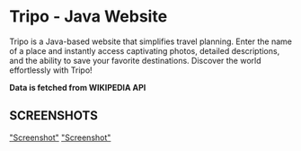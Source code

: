 # Tripo - Java Website
Tripo is a Java-based website that simplifies travel planning. Enter the name of a place and instantly access captivating photos, detailed descriptions, and the ability to save your favorite destinations. Discover the world effortlessly with Tripo!

**Data is fetched from WIKIPEDIA API**

## SCREENSHOTS

["Screenshot"](  "screenshot")
["Screenshot"](  "screenshot")
